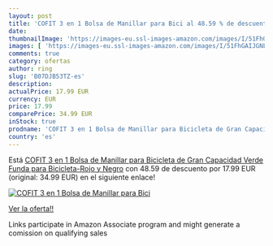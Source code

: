 ```yaml
---
layout: post
title: 'COFIT 3 en 1 Bolsa de Manillar para Bici al 48.59 % de descuento'
date: 
thumbnailImage: 'https://images-eu.ssl-images-amazon.com/images/I/51FhGAIJGNL._SL200_.jpg'
images: [ 'https://images-eu.ssl-images-amazon.com/images/I/51FhGAIJGNL._SL200_.jpg' ]
comments: true
category: ofertas
author: ring
slug: 'B07DJB53TZ-es'
description:
actualPrice: 17.99 EUR
currency: EUR
price: 17.99
comparePrice: 34.99 EUR
inStock: true
prodname: 'COFIT 3 en 1 Bolsa de Manillar para Bicicleta de Gran Capacidad Verde  Funda para Bicicleta-Rojo y Negro'
country: 'es'
---
```


Está [COFIT 3 en 1 Bolsa de Manillar para Bicicleta de Gran Capacidad Verde  Funda para Bicicleta-Rojo y Negro](https://www.amazon.es/dp/B07DJB53TZ/?tag=tolees-21) con 48.59 de descuento por 17.99 EUR (original: 34.99 EUR) en el siguiente enlace!

[![COFIT 3 en 1 Bolsa de Manillar para Bici](https://images-eu.ssl-images-amazon.com/images/I/51FhGAIJGNL._SL200_.jpg)](https://www.amazon.es/dp/B07DJB53TZ/?tag=tolees-21)

[Ver la oferta!!](https://www.amazon.es/dp/B07DJB53TZ/?tag=tolees-21)

Links participate in Amazon Associate program and might generate a comission on qualifying sales


